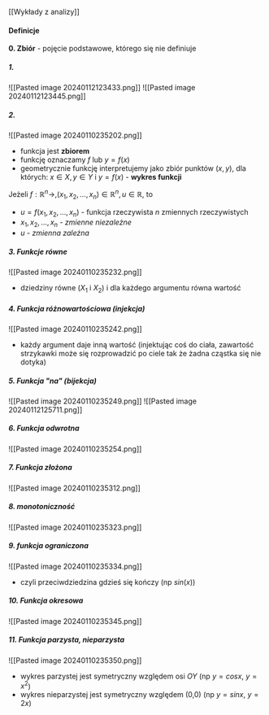 [[Wykłady z analizy]]
#### Definicje
**0. Zbiór** - pojęcie podstawowe, którego się nie definiuje

##### 1.
![[Pasted image 20240112123433.png]]
![[Pasted image 20240112123445.png]]

##### 2.
![[Pasted image 20240110235202.png]]
- funkcja jest **zbiorem**
- funkcję oznaczamy $f$ lub $y = f(x)$
- geometrycznie funkcję interpretujemy jako zbiór punktów $(x,y)$, dla których:
	  $x\in X, y \in Y$ i $y = f(x)$ - **wykres funkcji**

Jeżeli $f: \mathbb{R}^n \rightarrow, (x_1, x_2, ..., x_n) \in \mathbb{R}^n, u \in \mathbb{R}$, to 
- $u = f(x_1,x_2,...,x_n)$ - funkcja rzeczywista $n$ zmiennych rzeczywistych
- $x_1,x_2,...,x_n$ - *zmienne niezależne*
- $u$ - *zmienna zależna*

##### 3. Funkcje równe
![[Pasted image 20240110235232.png]]
- dziedziny równe ($X_1$ i $X_2$) i dla każdego argumentu równa wartość

##### 4. Funkcja różnowartościowa (injekcja)
![[Pasted image 20240110235242.png]]
- każdy argument daje inną wartość (injektując coś do ciała, zawartość strzykawki może się rozprowadzić po ciele tak że żadna cząstka się nie dotyka)

##### 5. Funkcja "na" (bijekcja)
![[Pasted image 20240110235249.png]]
![[Pasted image 20240112125711.png]]

##### 6. Funkcja odwrotna
![[Pasted image 20240110235254.png]]

##### 7. Funkcja złożona
![[Pasted image 20240110235312.png]]
##### 8. monotoniczność
![[Pasted image 20240110235323.png]]

##### 9. funkcja ograniczona
![[Pasted image 20240110235334.png]]
- czyli przeciwdziedzina gdzieś się kończy (np $sin(x)$)

##### 10. Funkcja okresowa
![[Pasted image 20240110235345.png]]

##### 11. Funkcja parzysta, nieparzysta
![[Pasted image 20240110235350.png]]
- wykres parzystej jest symetryczny względem osi $OY$
	  (np $y=cosx$, $y=x^2$)
- wykres nieparzystej jest symetryczny względem (0,0)
	  (np $y=sinx$, $y=2x$)

